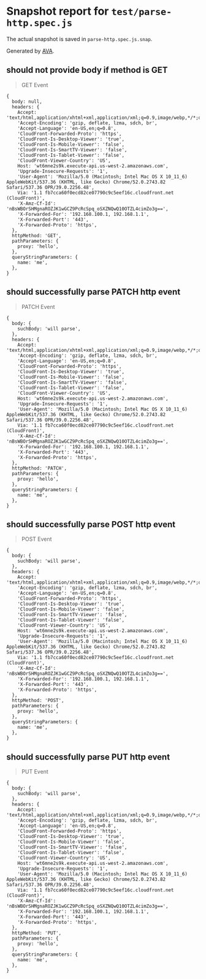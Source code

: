 # Snapshot report for `test/parse-http.spec.js`

The actual snapshot is saved in `parse-http.spec.js.snap`.

Generated by [AVA](https://avajs.dev).

## should not provide body if method is GET

> GET Event

    {
      body: null,
      headers: {
        Accept: 'text/html,application/xhtml+xml,application/xml;q=0.9,image/webp,*/*;q=0.8',
        'Accept-Encoding': 'gzip, deflate, lzma, sdch, br',
        'Accept-Language': 'en-US,en;q=0.8',
        'CloudFront-Forwarded-Proto': 'https',
        'CloudFront-Is-Desktop-Viewer': 'true',
        'CloudFront-Is-Mobile-Viewer': 'false',
        'CloudFront-Is-SmartTV-Viewer': 'false',
        'CloudFront-Is-Tablet-Viewer': 'false',
        'CloudFront-Viewer-Country': 'US',
        Host: 'wt6mne2s9k.execute-api.us-west-2.amazonaws.com',
        'Upgrade-Insecure-Requests': '1',
        'User-Agent': 'Mozilla/5.0 (Macintosh; Intel Mac OS X 10_11_6) AppleWebKit/537.36 (KHTML, like Gecko) Chrome/52.0.2743.82 Safari/537.36 OPR/39.0.2256.48',
        Via: '1.1 fb7cca60f0ecd82ce07790c9c5eef16c.cloudfront.net (CloudFront)',
        'X-Amz-Cf-Id': 'nBsWBOrSHMgnaROZJK1wGCZ9PcRcSpq_oSXZNQwQ10OTZL4cimZo3g==',
        'X-Forwarded-For': '192.168.100.1, 192.168.1.1',
        'X-Forwarded-Port': '443',
        'X-Forwarded-Proto': 'https',
      },
      httpMethod: 'GET',
      pathParameters: {
        proxy: 'hello',
      },
      queryStringParameters: {
        name: 'me',
      },
    }

## should successfully parse PATCH http event

> PATCH Event

    {
      body: {
        suchBody: 'will parse',
      },
      headers: {
        Accept: 'text/html,application/xhtml+xml,application/xml;q=0.9,image/webp,*/*;q=0.8',
        'Accept-Encoding': 'gzip, deflate, lzma, sdch, br',
        'Accept-Language': 'en-US,en;q=0.8',
        'CloudFront-Forwarded-Proto': 'https',
        'CloudFront-Is-Desktop-Viewer': 'true',
        'CloudFront-Is-Mobile-Viewer': 'false',
        'CloudFront-Is-SmartTV-Viewer': 'false',
        'CloudFront-Is-Tablet-Viewer': 'false',
        'CloudFront-Viewer-Country': 'US',
        Host: 'wt6mne2s9k.execute-api.us-west-2.amazonaws.com',
        'Upgrade-Insecure-Requests': '1',
        'User-Agent': 'Mozilla/5.0 (Macintosh; Intel Mac OS X 10_11_6) AppleWebKit/537.36 (KHTML, like Gecko) Chrome/52.0.2743.82 Safari/537.36 OPR/39.0.2256.48',
        Via: '1.1 fb7cca60f0ecd82ce07790c9c5eef16c.cloudfront.net (CloudFront)',
        'X-Amz-Cf-Id': 'nBsWBOrSHMgnaROZJK1wGCZ9PcRcSpq_oSXZNQwQ10OTZL4cimZo3g==',
        'X-Forwarded-For': '192.168.100.1, 192.168.1.1',
        'X-Forwarded-Port': '443',
        'X-Forwarded-Proto': 'https',
      },
      httpMethod: 'PATCH',
      pathParameters: {
        proxy: 'hello',
      },
      queryStringParameters: {
        name: 'me',
      },
    }

## should successfully parse POST http event

> POST Event

    {
      body: {
        suchBody: 'will parse',
      },
      headers: {
        Accept: 'text/html,application/xhtml+xml,application/xml;q=0.9,image/webp,*/*;q=0.8',
        'Accept-Encoding': 'gzip, deflate, lzma, sdch, br',
        'Accept-Language': 'en-US,en;q=0.8',
        'CloudFront-Forwarded-Proto': 'https',
        'CloudFront-Is-Desktop-Viewer': 'true',
        'CloudFront-Is-Mobile-Viewer': 'false',
        'CloudFront-Is-SmartTV-Viewer': 'false',
        'CloudFront-Is-Tablet-Viewer': 'false',
        'CloudFront-Viewer-Country': 'US',
        Host: 'wt6mne2s9k.execute-api.us-west-2.amazonaws.com',
        'Upgrade-Insecure-Requests': '1',
        'User-Agent': 'Mozilla/5.0 (Macintosh; Intel Mac OS X 10_11_6) AppleWebKit/537.36 (KHTML, like Gecko) Chrome/52.0.2743.82 Safari/537.36 OPR/39.0.2256.48',
        Via: '1.1 fb7cca60f0ecd82ce07790c9c5eef16c.cloudfront.net (CloudFront)',
        'X-Amz-Cf-Id': 'nBsWBOrSHMgnaROZJK1wGCZ9PcRcSpq_oSXZNQwQ10OTZL4cimZo3g==',
        'X-Forwarded-For': '192.168.100.1, 192.168.1.1',
        'X-Forwarded-Port': '443',
        'X-Forwarded-Proto': 'https',
      },
      httpMethod: 'POST',
      pathParameters: {
        proxy: 'hello',
      },
      queryStringParameters: {
        name: 'me',
      },
    }

## should successfully parse PUT http event

> PUT Event

    {
      body: {
        suchBody: 'will parse',
      },
      headers: {
        Accept: 'text/html,application/xhtml+xml,application/xml;q=0.9,image/webp,*/*;q=0.8',
        'Accept-Encoding': 'gzip, deflate, lzma, sdch, br',
        'Accept-Language': 'en-US,en;q=0.8',
        'CloudFront-Forwarded-Proto': 'https',
        'CloudFront-Is-Desktop-Viewer': 'true',
        'CloudFront-Is-Mobile-Viewer': 'false',
        'CloudFront-Is-SmartTV-Viewer': 'false',
        'CloudFront-Is-Tablet-Viewer': 'false',
        'CloudFront-Viewer-Country': 'US',
        Host: 'wt6mne2s9k.execute-api.us-west-2.amazonaws.com',
        'Upgrade-Insecure-Requests': '1',
        'User-Agent': 'Mozilla/5.0 (Macintosh; Intel Mac OS X 10_11_6) AppleWebKit/537.36 (KHTML, like Gecko) Chrome/52.0.2743.82 Safari/537.36 OPR/39.0.2256.48',
        Via: '1.1 fb7cca60f0ecd82ce07790c9c5eef16c.cloudfront.net (CloudFront)',
        'X-Amz-Cf-Id': 'nBsWBOrSHMgnaROZJK1wGCZ9PcRcSpq_oSXZNQwQ10OTZL4cimZo3g==',
        'X-Forwarded-For': '192.168.100.1, 192.168.1.1',
        'X-Forwarded-Port': '443',
        'X-Forwarded-Proto': 'https',
      },
      httpMethod: 'PUT',
      pathParameters: {
        proxy: 'hello',
      },
      queryStringParameters: {
        name: 'me',
      },
    }
